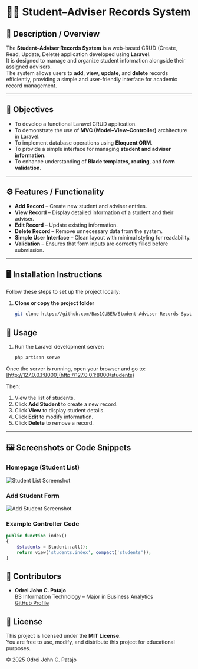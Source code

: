 # 🧑‍🎓 Student–Adviser Records System

## 📘 Description / Overview
The **Student–Adviser Records System** is a web-based CRUD (Create, Read, Update, Delete) application developed using **Laravel**.  
It is designed to manage and organize student information alongside their assigned advisers.  
The system allows users to **add**, **view**, **update**, and **delete** records efficiently, providing a simple and user-friendly interface for academic record management.

---

## 🎯 Objectives
- To develop a functional Laravel CRUD application.
- To demonstrate the use of **MVC (Model–View–Controller)** architecture in Laravel.
- To implement database operations using **Eloquent ORM**.
- To provide a simple interface for managing **student and adviser information**.
- To enhance understanding of **Blade templates**, **routing**, and **form validation**.

---

## ⚙️ Features / Functionality
- **Add Record** – Create new student and adviser entries.
- **View Record** – Display detailed information of a student and their adviser.
- **Edit Record** – Update existing information.
- **Delete Record** – Remove unnecessary data from the system.
- **Simple User Interface** – Clean layout with minimal styling for readability.
- **Validation** – Ensures that form inputs are correctly filled before submission.

---

## 🖥️ Installation Instructions
Follow these steps to set up the project locally:

1. **Clone or copy the project folder**
   ```bash
   git clone https://github.com/Bas1CUBER/Student-Adviser-Records-System.git

## 🚀 Usage

1. Run the Laravel development server:
   ```bash
   php artisan serve

Once the server is running, open your browser and go to:
[http://127.0.0.1:8000](http://127.0.0.1:8000/students)

Then:
1. View the list of students.
2. Click **Add Student** to create a new record.
3. Click **View** to display student details.
4. Click **Edit** to modify information.
5. Click **Delete** to remove a record.
---

## 🖼️ **Screenshots or Code Snippets**

### Homepage (Student List)
![Student List Screenshot](images/StudentList.png)

### Add Student Form
![Add Student Screenshot](images/AddStudent.png)

### Example Controller Code
```php
public function index()
{
    $students = Student::all();
    return view('students.index', compact('students'));
}
```

## 👥 **Contributors**

- **Odrei John C. Patajo**  
  BS Information Technology – Major in Business Analytics  
  [GitHub Profile](https://github.com/Bas1CUBER)


## 📄 License
This project is licensed under the **MIT License**.  
You are free to use, modify, and distribute this project for educational purposes.

© 2025 Odrei John C. Patajo